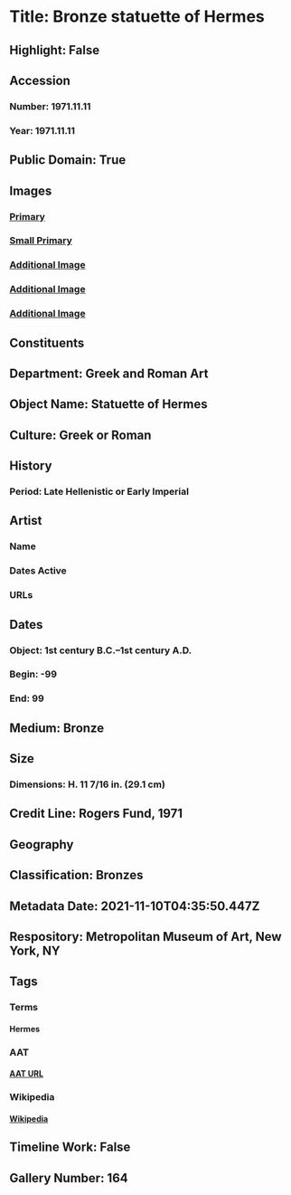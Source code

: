 # Title: Bronze statuette of Hermes
## Highlight: False
## Accession
### Number: 1971.11.11
### Year: 1971.11.11
## Public Domain: True
## Images
### [Primary](https://images.metmuseum.org/CRDImages/gr/original/DP118086.jpg)
### [Small Primary](https://images.metmuseum.org/CRDImages/gr/web-large/DP118086.jpg)
### [Additional Image](https://images.metmuseum.org/CRDImages/gr/original/DP120134.jpg)
### [Additional Image](https://images.metmuseum.org/CRDImages/gr/original/DP120135.jpg)
### [Additional Image](https://images.metmuseum.org/CRDImages/gr/original/DP120136.jpg)
## Constituents
## Department: Greek and Roman Art
## Object Name: Statuette of Hermes
## Culture: Greek or Roman
## History
### Period: Late Hellenistic or Early Imperial
## Artist
### Name
### Dates Active
### URLs
## Dates
### Object: 1st century B.C.–1st century A.D.
### Begin: -99
### End: 99
## Medium: Bronze
## Size
### Dimensions: H. 11 7/16 in. (29.1 cm)
## Credit Line: Rogers Fund, 1971
## Geography
## Classification: Bronzes
## Metadata Date: 2021-11-10T04:35:50.447Z
## Respository: Metropolitan Museum of Art, New York, NY
## Tags
### Terms
#### Hermes
### AAT
#### [AAT URL](http://vocab.getty.edu/page/ia/901000721)
### Wikipedia
#### [Wikipedia]()
## Timeline Work: False
## Gallery Number: 164